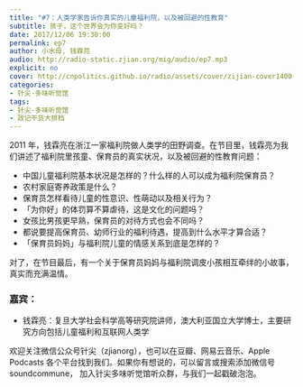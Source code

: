 ```yaml
---
title: "#7：人类学家告诉你真实的儿童福利院，以及被回避的性教育"
subtitle: 孩子，这个世界会为你变好吗？
date: 2017/12/06 19:30:00
permalink: ep7
author: 小水母, 钱霖亮
audio: http://radio-static.zjian.org/mig/audio/ep7.mp3
explicit: no
cover: http://cnpolitics.github.io/radio/assets/cover/zijian-cover1400-v1.0.jpg
categories:
- 针尖·多味听觉馆
tags:
- 针尖·多味听觉馆
- 政记干货大排档
---
```


2011 年，钱霖亮在浙江一家福利院做人类学的田野调查。在节目里，钱霖亮为我们讲述了福利院里孩童、保育员的真实状况，以及被回避的性教育问题：

- 中国儿童福利院基本状况是怎样的？什么样的人可以成为福利院保育员？ 
- 农村家庭寄养政策是什么？
- 保育员怎样看待儿童的性意识、性萌动以及相关行为？
- 「为你好」的体罚算不算虐待，这是文化的问题吗？
- 女孩比男孩更早熟，保育员的对待方式也会不同吗？
- 都说要提高保育员、幼师行业的福利待遇，提高到什么水平才算合适？
- 「保育员妈妈」与福利院儿童的情感关系到底是怎样的？

对了，在节目最后，有一个关于保育员妈妈与福利院调皮小孩相互牵绊的小故事，真实而充满温情。

### 嘉宾：
- 钱霖亮：复旦大学社会科学高等研究院讲师，澳大利亚国立大学博士，主要研究方向包括儿童福利和互联网人类学

欢迎关注微信公众号针尖（zjianorg），也可以在豆瓣、网易云音乐、Apple Podcasts 各个平台找到我们。如果你有想说的，可以留言或搜索添加微信号 soundcommune， 加入针尖多味听觉馆听众群，与我们一起戳破泡泡。
